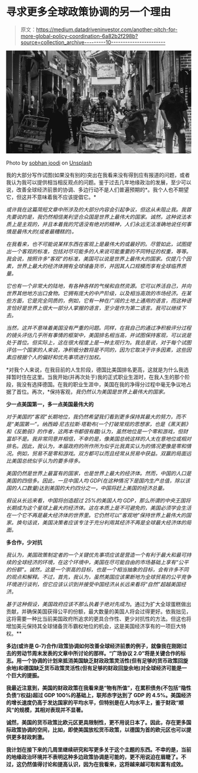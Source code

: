 # 寻求更多全球政策协调的另一个理由

> 原文：<https://medium.datadriveninvestor.com/another-pitch-for-more-global-policy-coordination-6a82b2f298b?source=collection_archive---------10----------------------->

![](img/532c4b1021c97b5d21f267c4fd0f61dc.png)

Photo by [sobhan joodi](https://unsplash.com/@sbhnleo?utm_source=medium&utm_medium=referral) on [Unsplash](https://unsplash.com?utm_source=medium&utm_medium=referral)

我的大部分写作试图(如果没有别的)突出在我看来没有得到应有报道的问题，或者我认为我可以提供相当相反观点的问题。鉴于过去几年地缘政治的发展，至少可以说，改善全球经济前景的协调、多边行动不是人们普遍预期的*。我个人也不期望它，但这并不意味着我不应该提倡它。*

*或许我在这篇简短文章中所涉及的大部分内容会引起争议，但这从未阻止我。我首先要说的是，我仍然相信美利坚合众国是世界上最伟大的国家。诚然，这种说法本质上是主观的，并且本着我的咒语没有绝对的精神，人们永远无法准确地说任何事情是最伟大的(或者最糟糕的)。*

*在我看来，也不可能说某样东西在客观上是最伟大的或最好的。尽管如此，*试图*提出一个客观的标准，包括对尽可能多的人来说可能重要的不同特征的权重，等等。我会说，按照许多“客观”的标准，美国可以说是世界上最伟大的国家。仅提几个因素，世界上最大的经济体拥有全球储备货币，并因其人口规模而享有全球临界质量。*

*它也有一个非常大的陆地，有各种各样的气候和自然资源。它可以养活自己，并向世界其他地方出口食物。它拥有庞大的中产阶级，以及相当高效的市场经济。在某些方面，它是完全同质的，例如，它有一种在广阔的土地上通用的语言，而这种语言恰好是世界上很大一部分人掌握的语言，至少是作为第二语言。我可以继续下去。*

*当然，这并不意味着美国没有严重的问题。同样，在我自己的通过净积极评分过程的镜头评估几乎所有事情的框架中，美国排名相当高，并试图保持客观，可以说是处于首位。但实际上，这在很大程度上是一种主观行为。我总是说，对于每个试图评估一个国家的人来说，净积极分数将是不同的，因为它取决于许多因素，这些因素应根据个人的偏好和优先事项进行加权。*

*对我个人来说，在我目前的人生阶段，德国比美国排名更高，这就是为什么我选择暂时住在这里。当我开始(并再次处于)我的正式职业生涯时，在我人生的那个阶段，我没有选择德国。在我的职业生涯中，美国在我的净得分过程中毫无争议地占据了首位。再次，*保持客观，*我仍然认为美国是世界上最伟大的国家。*

****少一点美国第一，多一点美国最伟大的****

*对于美国的“客观”长期地位，我仍然希望我们看到更多保持其最大的努力，而不是“美国第一”。纳西姆·尼古拉斯·塔勒布(一个打破常规的思想家，也是《黑天鹅》和《反脆弱》的作者，这两本书都很有趣)认为，虽然地位是一个零和游戏，但财富却不是。我非常同意并相信，不幸的是，像美国总统这样的人太在意地位或相对排名。因此，我认为，本届政府的所作所为似乎比我真实认为的情况更像是零和情况。例如，贸易不是零和游戏。双方都可以而且经常从贸易中获益。双赢的局面远比美国总统似乎认为的要多得多。*

*美国仍然是世界上最富有的国家，也是世界上最大的经济体。然而，中国的人口是美国的四倍多。因此，一旦中国人均 GDP(在这种情况下是国内生产总值，除以该国的人口数量)达到美国的大约四分之一，中国将赶上美国的经济总量。*

*假设从长远来看，中国将创造超过 25%的美国人均 GDP，那么所谓的中央王国将长期成为这个星球上最大的经济体。这在本质上是不可避免的，美国必须学会生活在一个它不再是最大经济体的世界里。它仍然可以“客观地”保持世界上最伟大的国家。换句话说，美国决策者应该专注于充分利用其经济不再是全球最大经济体的局面。*

****多合作，少对抗****

*我认为，美国政策制定者的一个关键优先事项应该是营造一个有利于最大和最可持续的全球经济的环境，在这个环境中，美国在尽可能自由的市场基础上享有“公平的份额”。诚然，这是一个崇高的目标，也是一个相当抽象的目标，会有许多不同的观点和解释。不过，首先，我认为，虽然美国应该果断地为全球贸易的公平竞争环境进行谈判，但它应该认识到并接受中国经济从长远来看将“自然”超越美国经济。*

*基于这种假设，美国政府应该不那么执着于绝对先成为*。通过为扩大全球蛋糕做出贡献，并确保美国获得公平的份额，最大数量的美国人将会过得更好。依我拙见，这将需要一种比当前美国政府所追求的更具合作性、更少对抗性的方法。但这也将增加美元保持其全球储备货币霸权地位的机会，这是美国经济享有的一项巨大特权。**

**多边(或许是 G-7)合作/政策协调如何改善全球经济前景的例子，就像我在刚刚过去的劳动节周末发表的文章中所讨论的那样。“广场协议 2.0”将是关键合作的标志。用一个协调的计划来抵消美国缺乏财政政策灵活性(但有足够的货币政策回旋余地)和德国缺乏货币政策灵活性(但有足够的财政回旋余地)对全球经济可能是一个巨大的提振。**

**我最近注意到，美国的财政政策在我看来是“物有所值”，在累积债务(不包括“隐性负债”/权益)超过 GDP 100%的基础上，联邦赤字达到了 GDP 的 4.5%。美国经济的增长速度仍高于发达国家的平均水平，但特别是在人均水平上，鉴于财政“顺风”的规模，其相对表现并不显著。**

**诚然，美国的货币政策比欧元区更具限制性，更不用说日本了。因此，存在更多国际政策协调的空间，比如，即使美国放松货币政策，以德国为首的欧元区也可以提供更多财政刺激。**

**我计划在接下来的几周里继续研究和写更多关于这个主题的东西。不幸的是，当前的地缘政治环境并不表明这种多边政策协调是可能的，更不用说迫在眉睫了。不过，这仍然值得讨论和提高认识，因为在我看来，这将越来越可取和富有成效。**